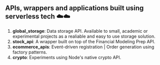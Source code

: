 ## APIs, wrappers and applications built using serverless tech ☁️☁️

1. __global_storage__: Data storage API. Available to small, academic or experimental projects as a realiable and easy to use storage solution.
2. __stock_api__: A wrapper built on top of the Financial Modeling Prep API.
3. __ecommerce_apis__: Event-driven registration | Order generation using factory patterns.
4. __crypto__: Experiments using Node's native crypto API. 
